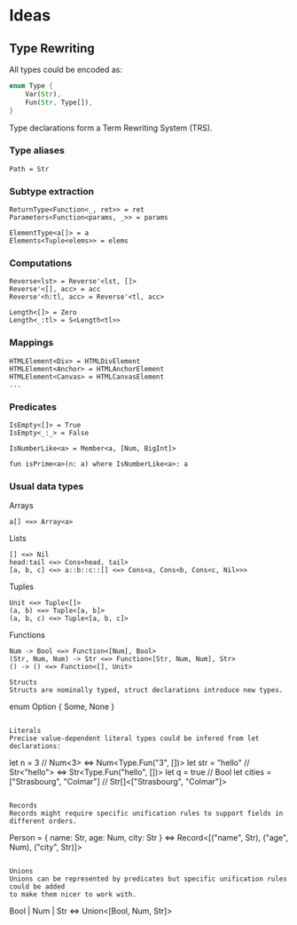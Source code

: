 # Ideas

## Type Rewriting

All types could be encoded as:

```rust
enum Type {
    Var(Str),
    Fun(Str, Type[]),
}
```

Type declarations form a Term Rewriting System (TRS).

### Type aliases

```
Path = Str 
```

### Subtype extraction

```
ReturnType<Function<_, ret>> = ret
Parameters<Function<params, _>> = params

ElementType<a[]> = a
Elements<Tuple<elems>> = elems
```

### Computations

```
Reverse<lst> = Reverse'<lst, []>
Reverse'<[], acc> = acc
Reverse'<h:tl, acc> = Reverse'<tl, acc>

Length<[]> = Zero
Length<_:tl> = S<Length<tl>>
```

### Mappings

```
HTMLElement<Div> = HTMLDivElement
HTMLElement<Anchor> = HTMLAnchorElement
HTMLElement<Canvas> = HTMLCanvasElement
...
```

### Predicates

```
IsEmpty<[]> = True
IsEmpty<_:_> = False

IsNumberLike<a> = Member<a, [Num, BigInt]>

fun isPrime<a>(n: a) where IsNumberLike<a>: a
```

### Usual data types

Arrays
```
a[] <=> Array<a>
```

Lists
```
[] <=> Nil
head:tail <=> Cons<head, tail>
[a, b, c] <=> a::b::c::[] <=> Cons<a, Cons<b, Cons<c, Nil>>>
```

Tuples
```
Unit <=> Tuple<[]>
(a, b) <=> Tuple<[a, b]>
(a, b, c) <=> Tuple<[a, b, c]>
```

Functions
```
Num -> Bool <=> Function<[Num], Bool>
(Str, Num, Num) -> Str <=> Function<[Str, Num, Num], Str>
() -> () <=> Function<[], Unit>
```

```
Structs
Structs are nominally typed, struct declarations introduce new types.

```
enum Option<a> { Some<a>, None }
```

Literals
Precise value-dependent literal types could be infered from let declarations:

```
let n = 3 // Num<3> <=> Num<Type.Fun("3", [])>
let str = "hello" // Str<"hello"> <=> Str<Type.Fun("hello", [])>
let q = true // Bool<T>
let cities = ["Strasbourg", "Colmar"] // Str[]<["Strasbourg", "Colmar"]>
```

Records
Records might require specific unification rules to support fields in different orders.
```

Person = { name: Str, age: Num, city: Str } <=> Record<[("name", Str), ("age", Num), ("city", Str)]>
```

Unions
Unions can be represented by predicates but specific unification rules could be added
to make them nicer to work with.

```
Bool | Num | Str <=> Union<[Bool, Num, Str]>
```